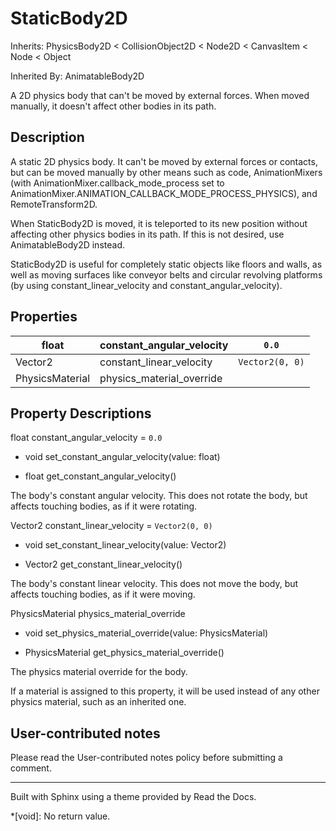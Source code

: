 # StaticBody2D

Inherits: PhysicsBody2D < CollisionObject2D < Node2D < CanvasItem < Node <
Object

Inherited By: AnimatableBody2D

A 2D physics body that can't be moved by external forces. When moved manually,
it doesn't affect other bodies in its path.

## Description

A static 2D physics body. It can't be moved by external forces or contacts,
but can be moved manually by other means such as code, AnimationMixers (with
AnimationMixer.callback_mode_process set to
AnimationMixer.ANIMATION_CALLBACK_MODE_PROCESS_PHYSICS), and
RemoteTransform2D.

When StaticBody2D is moved, it is teleported to its new position without
affecting other physics bodies in its path. If this is not desired, use
AnimatableBody2D instead.

StaticBody2D is useful for completely static objects like floors and walls, as
well as moving surfaces like conveyor belts and circular revolving platforms
(by using constant_linear_velocity and constant_angular_velocity).

## Properties

float | constant_angular_velocity | `0.0`  
---|---|---  
Vector2 | constant_linear_velocity | `Vector2(0, 0)`  
PhysicsMaterial | physics_material_override  
  
## Property Descriptions

float constant_angular_velocity = `0.0`

  * void set_constant_angular_velocity(value: float)

  * float get_constant_angular_velocity()

The body's constant angular velocity. This does not rotate the body, but
affects touching bodies, as if it were rotating.

Vector2 constant_linear_velocity = `Vector2(0, 0)`

  * void set_constant_linear_velocity(value: Vector2)

  * Vector2 get_constant_linear_velocity()

The body's constant linear velocity. This does not move the body, but affects
touching bodies, as if it were moving.

PhysicsMaterial physics_material_override

  * void set_physics_material_override(value: PhysicsMaterial)

  * PhysicsMaterial get_physics_material_override()

The physics material override for the body.

If a material is assigned to this property, it will be used instead of any
other physics material, such as an inherited one.

## User-contributed notes

Please read the User-contributed notes policy before submitting a comment.

* * *

Built with Sphinx using a theme provided by Read the Docs.

  *[void]: No return value.

